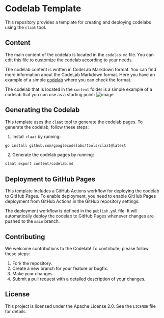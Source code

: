 # Codelab Template

This repository provides a template for creating and deploying codelabs using the `claat` tool.

## Content

The main content of the codelab is located in the `codelab.md` file. You can edit this file to customize the codelab according to your needs.

The codelab content is written in CodeLab Markdown format. You can find more information about the CodeLab Markdown format. Here you have an example of a simple [codelab](https://github.com/googlecodelabs/tools/blob/main/sample/codelab.md) where you can check the format.

The codelab that is located in the `content` folder is a simple example of a codelab that you can use as a starting point:
![image](img/example.png)

## Generating the Codelab

This template uses the `claat` tool to generate the codelab pages. To generate the codelab, follow these steps:

1. Install `claat` by running:
```bash
go install github.com/googlecodelabs/tools/claat@latest
```

2. Generate the codelab pages by running:
```bash
claat export content/codelab.md
```

## Deployment to GitHub Pages

This template includes a GitHub Actions workflow for deploying the codelab to GitHub Pages. To enable deployment, you need to enable GitHub Pages deployment from GitHub Actions in the GitHub repository settings.

The deployment workflow is defined in the `publish.yml` file. It will automatically deploy the codelab to GitHub Pages whenever changes are pushed to the `main` branch.

## Contributing

We welcome contributions to the Codelab! To contribute, please follow these steps:

1. Fork the repository.
2. Create a new branch for your feature or bugfix.
3. Make your changes.
4. Submit a pull request with a detailed description of your changes.

## License

This project is licensed under the Apache License 2.0. See the `LICENSE` file for details.
